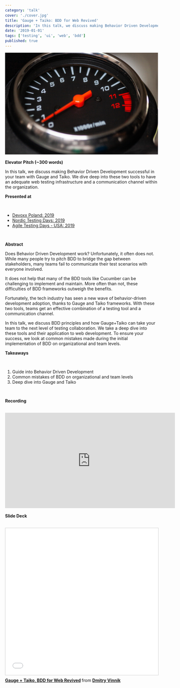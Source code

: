 ```yaml
---
category: 'talk'
cover: './cover.jpg'
title: 'Gauge + Taiko: BDD for Web Revived'
description: 'In this talk, we discuss making Behavior Driven Development successful in your team with Gauge and Taiko.'
date: '2019-01-01'
tags: ['testing', 'ui', 'web', 'bdd']
published: true
---
```

![Gauge](./cover.jpg)

**Elevator Pitch (~300 words)**

In this talk, we discuss making Behavior Driven Development successful in your team with Gauge and Taiko. We dive deep into these two tools to have an adequate web testing infrastructure and a communication channel within the organization.

**Presented at**

<br>

- [Devoxx Poland: 2019]()
- [Nordic Testing Days: 2019]()
- [Agile Testing Days - USA: 2019]()

<br>

**Abstract**
 
Does Behavior Driven Development work? Unfortunately, it often does not. While many people try to pitch BDD to bridge the gap between stakeholders, many teams fail to communicate their test scenarios with everyone involved. 

It does not help that many of the BDD tools like Cucumber can be challenging to implement and maintain. More often than not, these difficulties of BDD frameworks outweigh the benefits.

Fortunately, the tech industry has seen a new wave of behavior-driven development adoption, thanks to Gauge and Taiko frameworks. With these two tools, teams get an effective combination of a testing tool and a communication channel.

In this talk, we discuss BDD principles and how Gauge+Taiko can take your team to the next level of testing collaboration. We take a deep dive into these tools and their application to web development. To ensure your success, we look at common mistakes made during the initial implementation of BDD on organizational and team levels.


**Takeaways**

<br>

1. Guide into Behavior Driven Development
2. Common mistakes of BDD on organizational and team levels
3. Deep dive into Gauge and Taiko
   
<br>

**Recording**

<br>

<iframe width="560" height="315" src="https://www.youtube.com/embed/eTUSYiJYL1s" title="YouTube video player" frameborder="0" allow="accelerometer; autoplay; clipboard-write; encrypted-media; gyroscope; picture-in-picture" allowfullscreen></iframe>

<br>

**Slide Deck**

<br>

<iframe src="//www.slideshare.net/slideshow/embed_code/key/L85Qt0mpRjLo57" width="595" height="485" frameborder="0" marginwidth="0" marginheight="0" scrolling="no" style="border:1px solid #CCC; border-width:1px; margin-bottom:5px; max-width: 100%;" allowfullscreen> </iframe> <div style="margin-bottom:5px"> <strong> <a href="//www.slideshare.net/DmitryVinnik1/gauge-taiko-bdd-for-web-revived" title="Gauge + Taiko, BDD for Web Revived" target="_blank">Gauge + Taiko, BDD for Web Revived</a> </strong> from <strong><a href="https://www.slideshare.net/DmitryVinnik1" target="_blank">Dmitry Vinnik</a></strong> </div>
